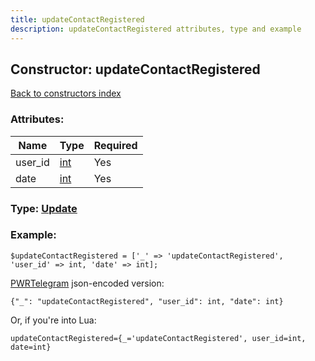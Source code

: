 ```yaml
---
title: updateContactRegistered
description: updateContactRegistered attributes, type and example
---
```

## Constructor: updateContactRegistered  
[Back to constructors index](index.md)



### Attributes:

| Name     |    Type       | Required |
|----------|---------------|----------|
|user\_id|[int](../types/int.md) | Yes|
|date|[int](../types/int.md) | Yes|



### Type: [Update](../types/Update.md)


### Example:

```
$updateContactRegistered = ['_' => 'updateContactRegistered', 'user_id' => int, 'date' => int];
```  

[PWRTelegram](https://pwrtelegram.xyz) json-encoded version:

```
{"_": "updateContactRegistered", "user_id": int, "date": int}
```


Or, if you're into Lua:  


```
updateContactRegistered={_='updateContactRegistered', user_id=int, date=int}

```



